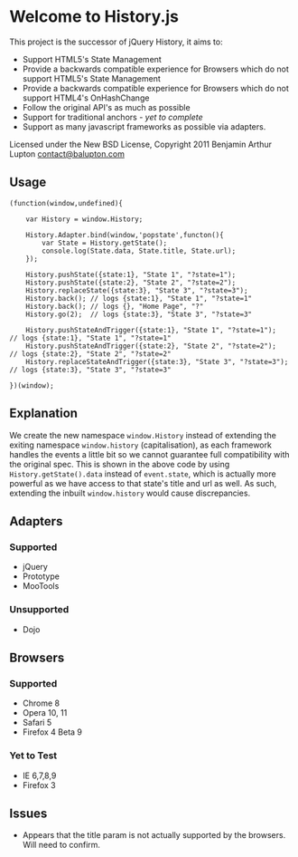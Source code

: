 Welcome to History.js
==================

This project is the successor of jQuery History, it aims to:

- Support HTML5's State Management
- Provide a backwards compatible experience for Browsers which do not support HTML5's State Management
- Provide a backwards compatible experience for Browsers which do not support HTML4's OnHashChange
- Follow the original API's as much as possible
- Support for traditional anchors *- yet to complete*
- Support as many javascript frameworks as possible via adapters.

Licensed under the New BSD License, Copyright 2011 Benjamin Arthur Lupton <contact@balupton.com>

## Usage

	(function(window,undefined){

		var History = window.History;

		History.Adapter.bind(window,'popstate',functon(){
			var State = History.getState();
			console.log(State.data, State.title, State.url);
		});

		History.pushState({state:1}, "State 1", "?state=1");
		History.pushState({state:2}, "State 2", "?state=2");
		History.replaceState({state:3}, "State 3", "?state=3");
		History.back(); // logs {state:1}, "State 1", "?state=1"
		History.back(); // logs {}, "Home Page", "?"
		History.go(2);  // logs {state:3}, "State 3", "?state=3"

		History.pushStateAndTrigger({state:1}, "State 1", "?state=1");  		// logs {state:1}, "State 1", "?state=1"
		History.pushStateAndTrigger({state:2}, "State 2", "?state=2");  		// logs {state:2}, "State 2", "?state=2"
		History.replaceStateAndTrigger({state:3}, "State 3", "?state=3");		// logs {state:3}, "State 3", "?state=3"

	})(window);

## Explanation

We create the new namespace `window.History` instead of extending the exiting namespace `window.history` (capitalisation), as each framework handles the events a little bit so we cannot guarantee full compatibility with the original spec. This is shown in the above code by using `History.getState().data` instead of `event.state`, which is actually more powerful as we have access to that state's title and url as well. As such, extending the inbuilt `window.history` would cause discrepancies.

## Adapters

### Supported

- jQuery
- Prototype
- MooTools

### Unsupported

- Dojo

## Browsers

### Supported

- Chrome 8
- Opera 10, 11
- Safari 5
- Firefox 4 Beta 9

### Yet to Test

- IE 6,7,8,9
- Firefox 3

## Issues

- Appears that the title param is not actually supported by the browsers. Will need to confirm.
